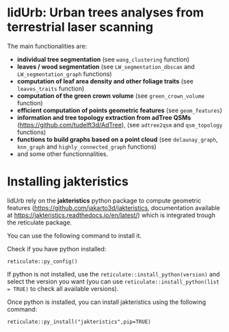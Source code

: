 # lidUrb: Urban trees analyses from terrestrial laser scanning
The main functionalities are:
- **individual tree segmentation** (see ```wang_clustering``` function)
- **leaves / wood segmentation** (see ```LW_segmentation_dbscan``` and ```LW_segmentation_graph``` functions)
- **computation of leaf area density and other foliage traits** (see ```leaves_traits``` function)
- **computation of the green crown volume** (see ```green_crown_volume``` function)
- **efficient computation of points geometric features** (see ```geom_features```)
- **information and tree topology extraction from adTree QSMs** (https://github.com/tudelft3d/AdTree), (see ```adtree2qsm``` and ```qsm_topology``` functions)
- **functions to build graphs based on a point cloud** (see ```delaunay_graph```, ```knn_graph``` and ```highly_connected_graph``` functions)
- and some other functionnalities.


# Installing jakteristics

lidUrb rely on the **jakteristics** python package to compute geometric features (https://github.com/jakarto3d/jakteristics, documentation available at https://jakteristics.readthedocs.io/en/latest/) which is integrated trough the reticulate package.

You can use the following command to install it.

Check if you have python installed:
```
reticulate::py_config()
```

If python is not installed, use the ```reticulate::install_python(version)``` and select the version you want (you can use ```reticulate::install_python(list = TRUE)``` to check all available versions).

Once python is installed, you can install jakteristics using the following command:
```
reticulate::py_install("jakteristics",pip=TRUE)
```
